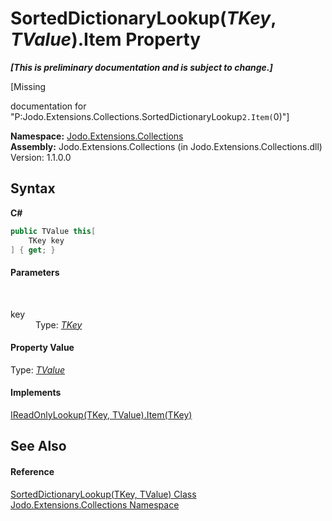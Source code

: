 # SortedDictionaryLookup(*TKey*, *TValue*).Item Property 
 _**\[This is preliminary documentation and is subject to change.\]**_

\[Missing <summary> documentation for "P:Jodo.Extensions.Collections.SortedDictionaryLookup`2.Item(`0)"\]

**Namespace:**&nbsp;<a href="N_Jodo_Extensions_Collections">Jodo.Extensions.Collections</a><br />**Assembly:**&nbsp;Jodo.Extensions.Collections (in Jodo.Extensions.Collections.dll) Version: 1.1.0.0

## Syntax

**C#**<br />
``` C#
public TValue this[
	TKey key
] { get; }
```


#### Parameters
&nbsp;<dl><dt>key</dt><dd>Type: <a href="T_Jodo_Extensions_Collections_SortedDictionaryLookup_2">*TKey*</a><br /></dd></dl>

#### Property Value
Type: <a href="T_Jodo_Extensions_Collections_SortedDictionaryLookup_2">*TValue*</a>

#### Implements
<a href="P_Jodo_Extensions_Collections_IReadOnlyLookup_2_Item">IReadOnlyLookup(TKey, TValue).Item(TKey)</a><br />

## See Also


#### Reference
<a href="T_Jodo_Extensions_Collections_SortedDictionaryLookup_2">SortedDictionaryLookup(TKey, TValue) Class</a><br /><a href="N_Jodo_Extensions_Collections">Jodo.Extensions.Collections Namespace</a><br />